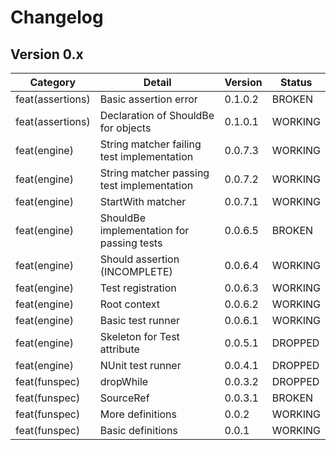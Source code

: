 ﻿# Changelog

## Version 0.x

| Category         | Detail                                     | Version | Status  |
| ---------------- | ------------------------------------------ | ------- | ------- |
| feat(assertions) | Basic assertion error                      | 0.1.0.2 | BROKEN  |
| feat(assertions) | Declaration of ShouldBe for objects        | 0.1.0.1 | WORKING |
| feat(engine)     | String matcher failing test implementation | 0.0.7.3 | WORKING |
| feat(engine)     | String matcher passing test implementation | 0.0.7.2 | WORKING |
| feat(engine)     | StartWith matcher                          | 0.0.7.1 | WORKING |
| feat(engine)     | ShouldBe implementation for passing tests  | 0.0.6.5 | BROKEN  |
| feat(engine)     | Should assertion (INCOMPLETE)              | 0.0.6.4 | WORKING |
| feat(engine)     | Test registration                          | 0.0.6.3 | WORKING |
| feat(engine)     | Root context                               | 0.0.6.2 | WORKING |
| feat(engine)     | Basic test runner                          | 0.0.6.1 | WORKING |
| feat(engine)     | Skeleton for Test attribute                | 0.0.5.1 | DROPPED |
| feat(engine)     | NUnit test runner                          | 0.0.4.1 | DROPPED |
| feat(funspec)    | dropWhile                                  | 0.0.3.2 | DROPPED |
| feat(funspec)    | SourceRef                                  | 0.0.3.1 | BROKEN  |
| feat(funspec)    | More definitions                           | 0.0.2   | WORKING |
| feat(funspec)    | Basic definitions                          | 0.0.1   | WORKING |
